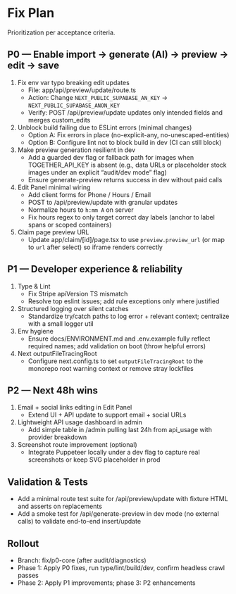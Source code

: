 # Fix Plan

Prioritization per acceptance criteria.

## P0 — Enable import → generate (AI) → preview → edit → save
1) Fix env var typo breaking edit updates
   - File: app/api/preview/update/route.ts
   - Action: Change `NEXT_PUBLIC_SUPABASE_AN_KEY` → `NEXT_PUBLIC_SUPABASE_ANON_KEY`
   - Verify: POST /api/preview/update updates only intended fields and merges custom_edits
2) Unblock build failing due to ESLint errors (minimal changes)
   - Option A: Fix errors in place (no-explicit-any, no-unescaped-entities)
   - Option B: Configure lint not to block build in dev (CI can still block)
3) Make preview generation resilient in dev
   - Add a guarded dev flag or fallback path for images when TOGETHER_API_KEY is absent (e.g., data URLs or placeholder stock images under an explicit “audit/dev mode” flag)
   - Ensure generate-preview returns success in dev without paid calls
4) Edit Panel minimal wiring
   - Add client forms for Phone / Hours / Email
   - POST to /api/preview/update with granular updates
   - Normalize hours to `h:mm A` on server
   - Fix hours regex to only target correct day labels (anchor to label spans or scoped containers)
5) Claim page preview URL
   - Update app/claim/[id]/page.tsx to use `preview.preview_url` (or map to `url` after select) so iframe renders correctly

## P1 — Developer experience & reliability
1) Type & Lint
   - Fix Stripe apiVersion TS mismatch
   - Resolve top eslint issues; add rule exceptions only where justified
2) Structured logging over silent catches
   - Standardize try/catch paths to log error + relevant context; centralize with a small logger util
3) Env hygiene
   - Ensure docs/ENVIRONMENT.md and .env.example fully reflect required names; add validation on boot (throw helpful errors)
4) Next outputFileTracingRoot
   - Configure next.config.ts to set `outputFileTracingRoot` to the monorepo root warning context or remove stray lockfiles

## P2 — Next 48h wins
1) Email + social links editing in Edit Panel
   - Extend UI + API update to support email + social URLs
2) Lightweight API usage dashboard in admin
   - Add simple table in /admin pulling last 24h from api_usage with provider breakdown
3) Screenshot route improvement (optional)
   - Integrate Puppeteer locally under a dev flag to capture real screenshots or keep SVG placeholder in prod

## Validation & Tests
- Add a minimal route test suite for /api/preview/update with fixture HTML and asserts on replacements
- Add a smoke test for /api/generate-preview in dev mode (no external calls) to validate end-to-end insert/update

## Rollout
- Branch: fix/p0-core (after audit/diagnostics)
- Phase 1: Apply P0 fixes, run type/lint/build/dev, confirm headless crawl passes
- Phase 2: Apply P1 improvements; phase 3: P2 enhancements

